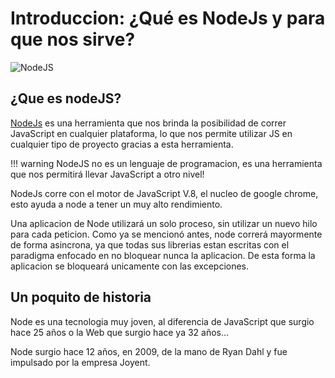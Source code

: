 # Introduccion: ¿Qué es NodeJs y para que nos sirve?

![NodeJS](https://i.imgur.com/cCp0vjb.png)

## ¿Que es nodeJS?

[NodeJs](https://nodejs.org) es una herramienta que nos brinda la posibilidad de correr JavaScript en cualquier plataforma, lo que nos permite utilizar JS en cualquier tipo de proyecto gracias a esta herramienta.

!!! warning
    NodeJS no es un lenguaje de programacion, es una herramienta que nos permitirá llevar JavaScript a otro nivel!

NodeJs corre con el motor de JavaScript V.8, el nucleo de google chrome, esto ayuda a node a tener un muy alto rendimiento.

Una aplicacion de Node utilizará un solo proceso, sin utilizar un nuevo hilo para cada peticion. Como ya se mencionó antes, node correrá mayormente de forma asincrona, ya que todas sus librerias estan escritas con el paradigma enfocado en no bloquear nunca la aplicacion. De esta forma la aplicacion se bloqueará unicamente con las excepciones.

## Un poquito de historia

Node es una tecnologia muy joven, al diferencia de JavaScript que surgio hace 25 años o la Web que surgio hace ya 32 años...

Node surgio hace 12 años, en 2009, de la mano de Ryan Dahl y fue impulsado por la empresa Joyent.
